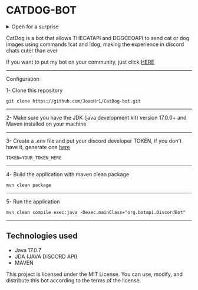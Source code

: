 <h1>CATDOG-BOT</h1>

<details>
  <summary>Open for a surprise</summary>
  
![image](https://github.com/JoaoHr1/CatDog-bot/assets/115806935/27faea06-d5cf-4e27-a664-304adbc182a0)
  
</details>


<p> CatDog is a bot that allows THECATAPI and DOGCEOAPI to send cat or dog images using commands !cat and !dog, making the experience in discord chats cuter than ever</p>

If you want to put my bot on your community, just click <a href="https://discord.com/api/oauth2/authorize?client_id=1112261679326179388&permissions=311385208832&scope=bot">HERE</a>

---

Configuration

1- Clone this repository 

```
git clone https://github.com/JoaoHr1/CatDog-bot.git
```

---

2- Make sure you have the JDK (java development kit) version 17.0.0+ and Maven installed on your machine

---

3- Create a .env file and put your discord developer TOKEN, if you don't have it, generate one <a href="https://discord.com/developers/docs/intro">here</a>
```
TOKEN=YOUR_TOKEN_HERE
```

---

4- Build the application with maven clean package 
```
mvn clean package
```

---

5- Run the application
```
mvn clean compile exec:java -Dexec.mainClass="org.botapi.DiscordBot"
```

---

## Technologies used
* Java 17.0.7
* JDA (JAVA DISCORD API)
* MAVEN
  

This project is licensed under the MIT License. You can use, modify, and distribute this bot according to the terms of the license.
